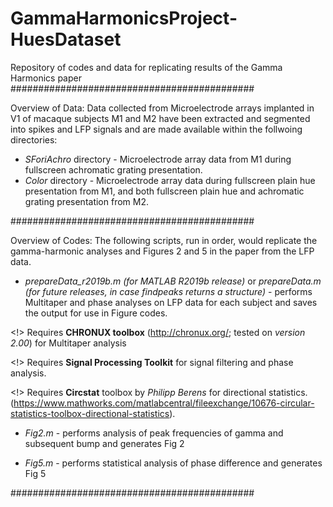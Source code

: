 # GammaHarmonicsProject-HuesDataset
 Repository of codes and data for replicating results of the Gamma Harmonics paper
############################################

Overview of Data:
Data collected from Microelectrode arrays implanted in V1 of macaque subjects M1 and M2 have been extracted and segmented into spikes and LFP signals and are made available within the follwoing directories:
* _SForiAchro_ directory - Microelectrode array data from M1 during fullscreen achromatic grating presentation.
* _Color_ directory - Microelectrode array data during fullscreen plain hue presentation from M1, and both fullscreen plain hue and achromatic grating presentation from M2. 

############################################

Overview of Codes: The following scripts, run in order, would replicate the gamma-harmonic analyses and Figures 2 and 5 in the paper from the LFP data.

* _prepareData_r2019b.m (for MATLAB R2019b release)_ or _prepareData.m (for future releases, in case findpeaks returns a structure)_ - performs Multitaper and phase analyses on LFP data for each subject and saves the output for use in Figure codes.

 <!> Requires **CHRONUX toolbox** (http://chronux.org/; tested on _version 2.00_) for Multitaper analysis 

 <!> Requires **Signal Processing Toolkit** for signal filtering and phase analysis. 

 <!> Requires **Circstat** toolbox by _Philipp Berens_ for directional statistics. (https://www.mathworks.com/matlabcentral/fileexchange/10676-circular-statistics-toolbox-directional-statistics).
  
* _Fig2.m_ - performs analysis of peak frequencies of gamma and subsequent bump and generates Fig 2

* _Fig5.m_ - performs statistical analysis of phase difference and generates Fig 5

############################################
